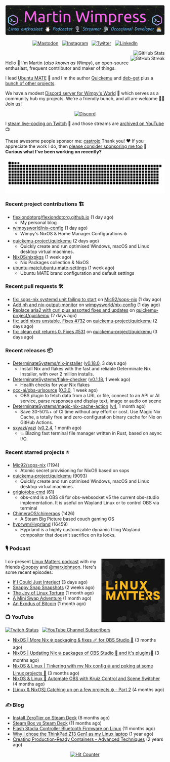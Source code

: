 <p align="center">
  <a href="https://wimpysworld.com" target="_blank"><img src="https://raw.githubusercontent.com/flexiondotorg/flexiondotorg/main/.github/github-header-image.png"></a>
</p>
<p align="center">
  &nbsp;<a href="https://fosstodon.org/@wimpy" target="_blank"><img alt="Mastodon" src="https://img.shields.io/badge/Mastodon-6468fa?style=for-the-badge&logo=mastodon&logoColor=%23ffffff"></a>&nbsp;
  &nbsp;<a href="https://www.instagram.com/wimpysworld/" target="_blank"><img alt="Instagram" src="https://img.shields.io/badge/instagram-d3175c?style=for-the-badge&logo=instagram&logoColor=%23ffffff"></a>&nbsp;
  &nbsp;<a href="https://twitter.com/m_wimpress" target="_blank"><img alt="Twitter" src="https://img.shields.io/badge/Twitter-303030?style=for-the-badge&logo=x&logoColor=%23ffffff"></a>&nbsp;
  &nbsp;<a href="https://www.linkedin.com/in/martinwimpress/" target="_blank"><img alt="LinkedIn" src="https://img.shields.io/badge/LinkedIn-1667be?style=for-the-badge&logo=linkedin&logoColor=%23ffffff"></a>&nbsp;
</p>
<a href="https://github.com/flexiondotorg" target="_blank"><img align="right" src="https://github-readme-stats.vercel.app/api?username=flexiondotorg&show_icons=true&show=reviews,discussions_started,discussions_answered,prs_merged&include_all_commits=true&bg_color=0E1117&title_color=fa66ed&icon_color=6bbbfa&text_color=c5c8c6&ring_color=98ed3f&border_radius=8" alt="GitHub Stats"></a>
<br />
<a href="https://github.com/flexiondotorg" target="_blank"><img align="right" src="https://streak-stats.demolab.com?user=flexiondotorg&theme=cobalt&border_radius=8&date_format=j%20M%5B%20Y%5D&mode=daily&card_width=465&hide_total_contributions=true" alt="GitHub Streak" /></a>

Hello 👋 I'm Martin (*also known as Wimpy*), an open-source enthusiast, frequent contributor and maker of things.

I lead [Ubuntu MATE](https://ubuntu-mate.org) 🧉 and I'm the author [Quickemu](https://github.com/quickemu-project)
and [deb-get](https://github.com/wimpysworld/deb-get) plus a [bunch of other projects](https://wimpysworld.com/projects/).

We have a modest [Discord server for Wimpy's World](https://wimpysworld.io/discord) 💬 which serves as a community hub my projects.
We're a friendly bunch, and all are welcome 🏳️‍🌈 Join us!

<div align="center"><a href="https://wimpysworld.io/discord" target="_blank"><img alt="Discord" src="https://img.shields.io/discord/712850672223125565?style=for-the-badge&logo=discord&logoColor=%23ffffff&label=Discord&labelColor=%234253e8&color=%23e4e2e2"></a></div>

I [steam live-coding on Twitch](https://twitch.tv/WimpysWorld) 📡 and those streams are [archived on YouTube](https://youtube.com/WimpysWorld) 📺️

These awesome people sponsor me: [castrojo](https://github.com/castrojo) Thank you! ❤️
If you appreciate the work I do, then [please consider sponsoring me too](https://github.com/sponsors/flexiondotorg) 🤑 **Curious what I've been working on recently?**
<div align="center">
  <img align="center" alt="GitHub Contribution Snake" src="https://raw.githubusercontent.com/flexiondotorg/flexiondotorg/snake/github-contribution-grid-snake-dark.svg">
</div>

### Recent project contributions 🏗️


- [flexiondotorg/flexiondotorg.github.io](https://github.com/flexiondotorg/flexiondotorg.github.io) (1 day ago)
  - My personal blog
- [wimpysworld/nix-config](https://github.com/wimpysworld/nix-config) (1 day ago)
  - Wimpy&#39;s NixOS  &amp; Home Manager Configurations ❄️
- [quickemu-project/quickemu](https://github.com/quickemu-project/quickemu) (2 days ago)
  - Quickly create and run optimised Windows, macOS and Linux desktop virtual machines.
- [NixOS/nixpkgs](https://github.com/NixOS/nixpkgs) (1 week ago)
  - Nix Packages collection &amp; NixOS
- [ubuntu-mate/ubuntu-mate-settings](https://github.com/ubuntu-mate/ubuntu-mate-settings) (1 week ago)
  - Ubuntu MATE brand configuration and default settings

### Recent pull requests 🛠️


- [fix: sops-nix systemd unit failing to start](https://github.com/Mic92/sops-nix/pull/540) on [Mic92/sops-nix](https://github.com/Mic92/sops-nix) (1 day ago)
- [Add nh and nix-output-monitor](https://github.com/wimpysworld/nix-config/pull/165) on [wimpysworld/nix-config](https://github.com/wimpysworld/nix-config) (1 day ago)
- [Replace aria2 with curl plus assorted fixes and updates](https://github.com/quickemu-project/quickemu/pull/1063) on [quickemu-project/quickemu](https://github.com/quickemu-project/quickemu) (2 days ago)
- [fix: add nixos unstable. Fixes #732](https://github.com/quickemu-project/quickemu/pull/1055) on [quickemu-project/quickemu](https://github.com/quickemu-project/quickemu) (2 days ago)
- [fix: clean exit returns 0. Fixes #531](https://github.com/quickemu-project/quickemu/pull/1052) on [quickemu-project/quickemu](https://github.com/quickemu-project/quickemu) (3 days ago)

### Recent releases 📦️


- [DeterminateSystems/nix-installer](https://github.com/DeterminateSystems/nix-installer) ([v0.18.0](https://github.com/DeterminateSystems/nix-installer/releases/tag/v0.18.0), 3 days ago)
  - Install Nix and flakes with the fast and reliable Determinate Nix Installer, with over 2 million installs.
- [DeterminateSystems/flake-checker](https://github.com/DeterminateSystems/flake-checker) ([v0.1.18](https://github.com/DeterminateSystems/flake-checker/releases/tag/v0.1.18), 1 week ago)
  - Health checks for your Nix flakes
- [occ-ai/obs-urlsource](https://github.com/occ-ai/obs-urlsource) ([0.3.0](https://github.com/occ-ai/obs-urlsource/releases/tag/0.3.0), 1 week ago)
  - OBS plugin to fetch data from a URL or file, connect to an API or AI service, parse responses and display text, image or audio on scene
- [DeterminateSystems/magic-nix-cache-action](https://github.com/DeterminateSystems/magic-nix-cache-action) ([v4](https://github.com/DeterminateSystems/magic-nix-cache-action/releases/tag/v4), 1 month ago)
  -  Save 30-50%&#43; of CI time without any effort or cost. Use Magic Nix Cache, a totally free and zero-configuration binary cache for Nix on GitHub Actions. 
- [sxyazi/yazi](https://github.com/sxyazi/yazi) ([v0.2.4](https://github.com/sxyazi/yazi/releases/tag/v0.2.4), 1 month ago)
  - 💥 Blazing fast terminal file manager written in Rust, based on async I/O.

### Recent starred projects ⭐️


- [Mic92/sops-nix](https://github.com/Mic92/sops-nix) (1194)
  - Atomic secret provisioning for NixOS based on sops
- [quickemu-project/quickemu](https://github.com/quickemu-project/quickemu) (9093)
  - Quickly create and run optimised Windows, macOS and Linux desktop virtual machines.
- [grigio/obs-cmd](https://github.com/grigio/obs-cmd) (61)
  - obs-cmd is a OBS cli for obs-websocket v5 the current obs-studio implementation. It is useful on Wayland Linux or to control OBS via terminal
- [ChimeraOS/chimeraos](https://github.com/ChimeraOS/chimeraos) (1426)
  - A Steam Big Picture based couch gaming OS
- [hyprwm/Hyprland](https://github.com/hyprwm/Hyprland) (16459)
  - Hyprland is a highly customizable dynamic tiling Wayland compositor that doesn&#39;t sacrifice on its looks.

### 🎙️ Podcast
<img align="right" src="https://raw.githubusercontent.com/flexiondotorg/flexiondotorg/main/.github/linuxmatters.png" alt="Linux Matters Podcast" width="200" height="200">

I co-present [Linux Matters podcast](https://linuxmatters.sh) with my friends [@popey](https://github.com/popey) and [@marxjohnson](https://github.com/marxjohnson).
Here's some recent episodes:

- [If I Could Just Interject](https://linuxmatters.sh/27/) (3 days ago)
- [Snappy Snap Snapshots](https://linuxmatters.sh/26/) (2 weeks ago)
- [The Joy of Linux Torture](https://linuxmatters.sh/25/) (1 month ago)
- [A Mini Swap Adventure](https://linuxmatters.sh/24/) (1 month ago)
- [An Exodus of Bitcoin](https://linuxmatters.sh/23/) (1 month ago)

### 📺️ YouTube
<a href="https://twitch.tv/WimpysWorld" target="_blank"><img alt="Twitch Status" src="https://img.shields.io/twitch/status/WimpysWorld?style=for-the-badge&logo=twitch&logoColor=ffffff&label=Twitch&labelColor=%23904ef9&color=%23e4e2e2"></a>&nbsp;&nbsp;
<a href="https://youtube.com/WimpysWorld" target="_blank"><img alt="YouTube Channel Subscribers" src="https://img.shields.io/youtube/channel/subscribers/UChpYmMp7EFaxuogUX1eAqyw?style=for-the-badge&logo=youtube&logoColor=ffffff&label=YouTube&labelColor=%23fb1b20&color=%23e4e2e2"></a>

- [NixOS | More Nix ❄️ packaging &amp; fixes 🩹 for OBS Studio 📡](https://www.youtube.com/watch?v=VqNaOOm7Dhw) (3 months ago)
- [NixOS | Updating Nix ❄️ packages of OBS Studio 📡 and it&#39;s plugins🔌](https://www.youtube.com/watch?v=phgOv_UCbMM) (3 months ago)
- [NixOS &amp; Linux | Tinkering with my Nix config ❄️ and poking at some Linux projects 🐧](https://www.youtube.com/watch?v=biVQ_-v8oEo) (3 months ago)
- [NixOS &amp; Linux 🐧 Automate OBS with Kruiz Control and Scene Switcher](https://www.youtube.com/watch?v=BSITslJbMGA) (4 months ago)
- [[Linux &amp; NixOS] Catching up on a few projects ❄️ - Part 2](https://www.youtube.com/watch?v=IpiuKvqHU-c) (4 months ago)

### ✍️ Blog

- [Install ZeroTier on Steam Deck](https://wimpysworld.com/posts/install-zerotier-on-steamdeck/) (8 months ago)
- [Steam Box vs Steam Deck](https://wimpysworld.com/posts/steambox-vs-steamdeck/) (11 months ago)
- [Flash Stadia Controller Bluetooth Firmware on Linux](https://wimpysworld.com/posts/flash-stadia-controller-bluetooth-firmware-on-linux/) (11 months ago)
- [Why I chose the ThinkPad Z13 Gen1 as my Linux laptop](https://wimpysworld.com/posts/why-i-chose-the-thinkpad-z13-as-my-linux-laptop/) (1 year ago)
- [Creating Production-Ready Containers - Advanced Techniques](https://wimpysworld.com/posts/creating-production-ready-containers-advanced-techniques/) (2 years ago)

<p align="center">
  <a href="https://github.com/flexiondotorg/flexiondotorg" target="_blank"><img alt="Hit Counter" src="https://img.shields.io/endpoint?url=https%3A%2F%2Fhits.dwyl.com%2Fflexiondotorg%2Fflexiondotorg.json&style=flat-square&logo=github&logoColor=ffffff&label=Visitors&labelColor=%23f76ce9&color=%236fbbf6">
</p>
